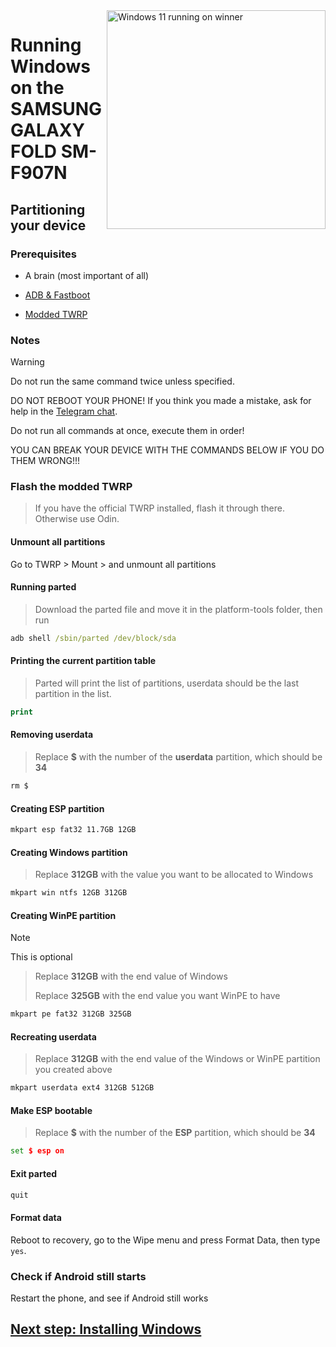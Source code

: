 <img align="right" src="https://github.com/n00b69/woa-winner/blob/main/winner.png" width="350" alt="Windows 11 running on winner">

# Running Windows on the SAMSUNG GALAXY FOLD SM-F907N

## Partitioning your device

### Prerequisites
- A brain (most important of all)

- [ADB & Fastboot](https://developer.android.com/studio/releases/platform-tools)
  
- [Modded TWRP](https://github.com/galaxysollector/woa-winner/releases/tag/Recovery)


### Notes
> [!WARNING]  
> Do not run the same command twice unless specified.
> 
> DO NOT REBOOT YOUR PHONE! If you think you made a mistake, ask for help in the [Telegram chat](https://t.me/woa_msmnile_issues).
> 
> Do not run all commands at once, execute them in order!
>
> YOU CAN BREAK YOUR DEVICE WITH THE COMMANDS BELOW IF YOU DO THEM WRONG!!!

### Flash the modded TWRP
> If you have the official TWRP installed, flash it through there. Otherwise use Odin.

#### Unmount all partitions
Go to TWRP > Mount > and unmount all partitions

#### Running parted
> Download the parted file and move it in the platform-tools folder, then run
```cmd
adb shell /sbin/parted /dev/block/sda
```

#### Printing the current partition table
> Parted will print the list of partitions, userdata should be the last partition in the list.
```cmd
print
```

#### Removing userdata
> Replace **$** with the number of the **userdata** partition, which should be **34**
```cmd
rm $
```

#### Creating ESP partition
```cmd
mkpart esp fat32 11.7GB 12GB
```

#### Creating Windows partition
> Replace **312GB** with the value you want to be allocated to Windows
```cmd
mkpart win ntfs 12GB 312GB
```

#### Creating WinPE partition
> [!Note]
> This is optional

> Replace **312GB** with the end value of Windows
>
> Replace **325GB** with the end value you want WinPE to have
```cmd
mkpart pe fat32 312GB 325GB
```

#### Recreating userdata
> Replace **312GB** with the end value of the Windows or WinPE partition you created above
```cmd
mkpart userdata ext4 312GB 512GB
```

#### Make ESP bootable
> Replace **$** with the number of the **ESP** partition, which should be **34**
```cmd
set $ esp on
```

#### Exit parted
```cmd
quit
```

#### Format data
Reboot to recovery, go to the Wipe menu and press Format Data, 
then type `yes`.

### Check if Android still starts
Restart the phone, and see if Android still works

## [Next step: Installing Windows](2-install.md)

















